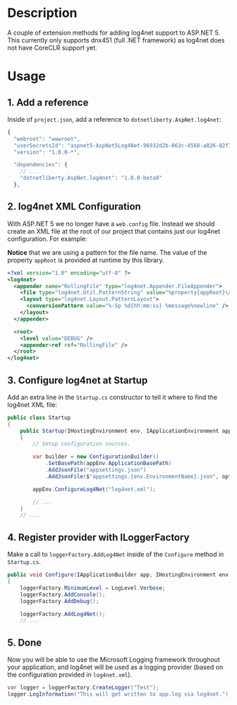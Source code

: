 ﻿# Description

A couple of extension methods for adding log4net support to ASP.NET 5. This currently only supports dnx451 (full .NET framework) as log4net does not have CoreCLR support yet.

# Usage


## 1. Add a reference

Inside of `project.json`, add a reference to `dotnetliberty.AspNet.log4net`:

```javascript
{
  "webroot": "wwwroot",
  "userSecretsId": "aspnet5-AspNet5Log4Net-96932d2b-063c-4568-a826-82f718a33f40",
  "version": "1.0.0-*",

  "dependencies": {
    // ... 
    "dotnetliberty.AspNet.log4net": "1.0.0-beta8"
  },
```

## 2. log4net XML Configuration

With ASP.NET 5 we no longer have a `web.config` file. Instead we should create an XML file at the root of our project that contains just our log4net configuration. For example:

**Notice** that we are using a pattern for the file name. The value of the property `appRoot` is provided at runtime by this library.


```xml
<?xml version="1.0" encoding="utf-8" ?>
<log4net>
  <appender name="RollingFile" type="log4net.Appender.FileAppender">
    <file type="log4net.Util.PatternString" value="%property{appRoot}\app.log" />
    <layout type="log4net.Layout.PatternLayout">
      <conversionPattern value="%-5p %d{hh:mm:ss} %message%newline" />
    </layout>
  </appender>

  <root>
    <level value="DEBUG" />
    <appender-ref ref="RollingFile" />
  </root>
</log4net>
```


## 3. Configure log4net at Startup

Add an extra line in the `Startup.cs` constructor to tell it where to find the log4net XML file:

```csharp
public class Startup
{
    public Startup(IHostingEnvironment env, IApplicationEnvironment appEnv)
    {
        // Setup configuration sources.

        var builder = new ConfigurationBuilder()
            .SetBasePath(appEnv.ApplicationBasePath)
            .AddJsonFile("appsettings.json")
            .AddJsonFile($"appsettings.{env.EnvironmentName}.json", optional: true);

        appEnv.ConfigureLog4Net("log4net.xml");

        // ...
    }
    // ...
```

## 4. Register provider with ILoggerFactory

Make a call to `loggerFactory.AddLog4Net` inside of the `Configure` method in `Startup.cs`.

```csharp
public void Configure(IApplicationBuilder app, IHostingEnvironment env, ILoggerFactory loggerFactory)
{
    loggerFactory.MinimumLevel = LogLevel.Verbose;
    loggerFactory.AddConsole();
    loggerFactory.AddDebug();

    loggerFactory.AddLog4Net();
    // ...
```

## 5. Done

Now you will be able to use the Microsoft Logging framework throughout your application, and log4net will be used as a logging provider (based on the configuration provided in `log4net.xml`).

```csharp
var logger = loggerFactory.CreateLogger("Test");
logger.LogInformation("This will get written to app.log via log4net.");
```